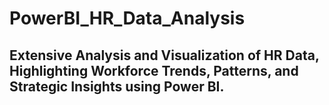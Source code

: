 # PowerBI_HR_Data_Analysis

## Extensive Analysis and Visualization of HR Data, Highlighting Workforce Trends, Patterns, and Strategic Insights using Power BI.
